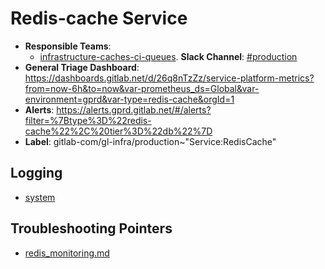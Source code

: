 <!-- MARKER: do not edit this section directly. Edit services/service-catalog.yml then run scripts/generate-docs -->
#  Redis-cache Service

* **Responsible Teams**:
  * [infrastructure-caches-ci-queues](https://about.gitlab.com/handbook/engineering/infrastructure/team/reliability/). **Slack Channel**: [#production](https://gitlab.slack.com/archives/production)
* **General Triage Dashboard**: https://dashboards.gitlab.net/d/26q8nTzZz/service-platform-metrics?from=now-6h&to=now&var-prometheus_ds=Global&var-environment=gprd&var-type=redis-cache&orgId=1
* **Alerts**: https://alerts.gprd.gitlab.net/#/alerts?filter=%7Btype%3D%22redis-cache%22%2C%20tier%3D%22db%22%7D
* **Label**: gitlab-com/gl-infra/production~"Service:RedisCache"

## Logging

* [system](https://log.gitlab.net/goto/1a4342231de57c0ceabc8f5e0e402909)

## Troubleshooting Pointers

* [redis_monitoring.md](redis_monitoring.md)
<!-- END_MARKER -->
